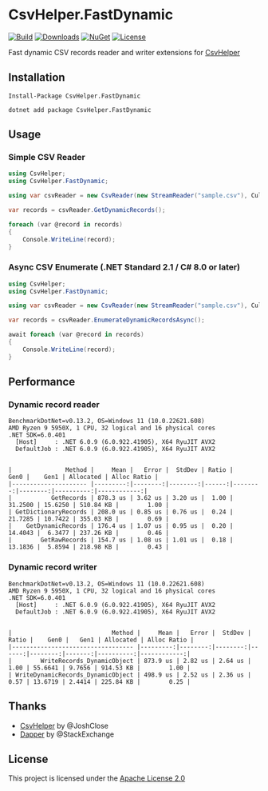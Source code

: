 # CsvHelper.FastDynamic

[![Build](https://github.com/shibayan/CsvHelper.FastDynamic/workflows/Build/badge.svg)](https://github.com/shibayan/CsvHelper.FastDynamic/actions/workflows/build.yml)
[![Downloads](https://badgen.net/nuget/dt/CsvHelper.FastDynamic)](https://www.nuget.org/packages/CsvHelper.FastDynamic/)
[![NuGet](https://badgen.net/nuget/v/CsvHelper.FastDynamic)](https://www.nuget.org/packages/CsvHelper.FastDynamic/)
[![License](https://badgen.net/github/license/shibayan/CsvHelper.FastDynamic)](https://github.com/shibayan/CsvHelper.FastDynamic/blob/master/LICENSE)

Fast dynamic CSV records reader and writer extensions for [CsvHelper](https://github.com/JoshClose/CsvHelper)

## Installation

```
Install-Package CsvHelper.FastDynamic
```

```
dotnet add package CsvHelper.FastDynamic
```

## Usage

### Simple CSV Reader

```csharp
using CsvHelper;
using CsvHelper.FastDynamic;

using var csvReader = new CsvReader(new StreamReader("sample.csv"), CultureInfo.InvariantCulture);

var records = csvReader.GetDynamicRecords();

foreach (var @record in records)
{
    Console.WriteLine(record);
}
```

### Async CSV Enumerate (.NET Standard 2.1 / C# 8.0 or later)

```csharp
using CsvHelper;
using CsvHelper.FastDynamic;

using var csvReader = new CsvReader(new StreamReader("sample.csv"), CultureInfo.InvariantCulture);

var records = csvReader.EnumerateDynamicRecordsAsync();

await foreach (var @record in records)
{
    Console.WriteLine(record);
}
```

## Performance

### Dynamic record reader

```
BenchmarkDotNet=v0.13.2, OS=Windows 11 (10.0.22621.608)
AMD Ryzen 9 5950X, 1 CPU, 32 logical and 16 physical cores
.NET SDK=6.0.401
  [Host]     : .NET 6.0.9 (6.0.922.41905), X64 RyuJIT AVX2
  DefaultJob : .NET 6.0.9 (6.0.922.41905), X64 RyuJIT AVX2


|               Method |     Mean |   Error |  StdDev | Ratio |    Gen0 |    Gen1 | Allocated | Alloc Ratio |
|--------------------- |---------:|--------:|--------:|------:|--------:|--------:|----------:|------------:|
|           GetRecords | 878.3 us | 3.62 us | 3.20 us |  1.00 | 31.2500 | 15.6250 | 510.84 KB |        1.00 |
| GetDictionaryRecords | 208.0 us | 0.85 us | 0.76 us |  0.24 | 21.7285 | 10.7422 | 355.03 KB |        0.69 |
|    GetDynamicRecords | 176.4 us | 1.07 us | 0.95 us |  0.20 | 14.4043 |  6.3477 | 237.26 KB |        0.46 |
|        GetRawRecords | 154.7 us | 1.08 us | 1.01 us |  0.18 | 13.1836 |  5.8594 | 218.98 KB |        0.43 |
```

### Dynamic record writer

```
BenchmarkDotNet=v0.13.2, OS=Windows 11 (10.0.22621.608)
AMD Ryzen 9 5950X, 1 CPU, 32 logical and 16 physical cores
.NET SDK=6.0.401
  [Host]     : .NET 6.0.9 (6.0.922.41905), X64 RyuJIT AVX2
  DefaultJob : .NET 6.0.9 (6.0.922.41905), X64 RyuJIT AVX2


|                            Method |     Mean |   Error |  StdDev | Ratio |    Gen0 |   Gen1 | Allocated | Alloc Ratio |
|---------------------------------- |---------:|--------:|--------:|------:|--------:|-------:|----------:|------------:|
|        WriteRecords_DynamicObject | 873.9 us | 2.82 us | 2.64 us |  1.00 | 55.6641 | 9.7656 | 914.53 KB |        1.00 |
| WriteDynamicRecords_DynamicObject | 498.9 us | 2.52 us | 2.36 us |  0.57 | 13.6719 | 2.4414 | 225.84 KB |        0.25 |
```

## Thanks

- [CsvHelper](https://github.com/JoshClose/CsvHelper) by @JoshClose
- [Dapper](https://github.com/StackExchange/Dapper) by @StackExchange

## License

This project is licensed under the [Apache License 2.0](https://github.com/shibayan/CsvHelper.FastDynamic/blob/master/LICENSE)
